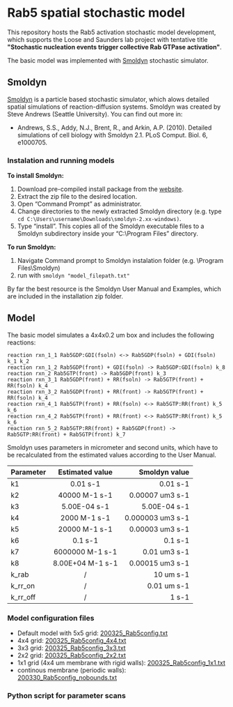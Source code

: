 # Rab5 spatial stochastic model

This repository hosts the Rab5 activation stochastic model development, which supports the Loose and Saunders lab project with tentative title
**"Stochastic nucleation events trigger collective Rab GTPase activation"**.

The basic model was implemented with [Smoldyn](http://www.smoldyn.org/) stochastic simulator. 

## Smoldyn

[Smoldyn](http://www.smoldyn.org/) is a particle based stochastic simulator, which alows detailed spatial simulations of reaction-diffusion systems. Smoldyn was created by Steve Andrews (Seattle University). You can find out more in:
*  Andrews, S.S., Addy, N.J., Brent, R., and Arkin, A.P. (2010). Detailed simulations of cell biology with Smoldyn 2.1. PLoS Comput. Biol. 6, e1000705.

### Instalation and running models

**To install Smoldyn:**
1.  Download pre-compiled install package from the [website](http://www.smoldyn.org/download.html).
2. Extract the zip file to the desired location.
3. Open “Command Prompt” as administrator.
4. Change directories to the newly extracted Smoldyn directory (e.g. type `cd C:\Users\username\Downloads\smoldyn-2.xx-windows)`.
5. Type “install”. This copies all of the Smoldyn executable files to a Smoldyn subdirectory inside your “C:\Program Files” directory.

**To run Smoldyn:**
1.  Navigate Command prompt to Smoldyn instalation folder (e.g. \Program Files\Smoldyn)
2.  run with `smoldyn "model_filepath.txt"` 

By far the best resource is the Smoldyn User Manual and Examples, which are included in the installation zip folder.


## Model

The basic model simulates a 4x4x0.2 um box and includes the following reactions:

```
reaction rxn_1_1 Rab5GDP:GDI(fsoln) <-> Rab5GDP(fsoln) + GDI(fsoln) k_1 k_2
reaction rxn_1_2 Rab5GDP(front) + GDI(fsoln) -> Rab5GDP:GDI(fsoln) k_8
reaction rxn_2 Rab5GTP(front) -> Rab5GDP(front) k_3
reaction rxn_3_1 Rab5GDP(front) + RR(fsoln) -> Rab5GTP(front) + RR(fsoln) k_4
reaction rxn_3_2 Rab5GDP(front) + RR(front) -> Rab5GTP(front) + RR(fsoln) k_4
reaction rxn_4_1 Rab5GTP(front) + RR(fsoln) <-> Rab5GTP:RR(front) k_5 k_6
reaction rxn_4_2 Rab5GTP(front) + RR(front) <-> Rab5GTP:RR(front) k_5 k_6
reaction rxn_5_2 Rab5GTP:RR(front) + Rab5GDP(front) -> Rab5GTP:RR(front) + Rab5GTP(front) k_7
```

Smoldyn uses parameters in micrometer and second units, which have to be recalculated from the estimated values according to the User Manual.

| Parameter | Estimated value | Smoldyn value |
| ------------- |:-------------:| -----:|
| k1    | 0.01 s-1 | 0.01 s-1 |
| k2    | 40000 M-1 s-1 | 0.00007 um3 s-1 |
| k3    | 5.00E-04 s-1 | 5.00E-04 s-1 |
| k4    | 2000 M-1 s-1 | 0.000003 um3 s-1 |
| k5    | 20000 M-1 s-1| 0.00003 um3 s-1 |
| k6    | 0.1 s-1 | 0.1 s-1 |
| k7    | 6000000 M-1 s-1 | 0.01 um3 s-1 |
| k8    | 8.00E+04 M-1 s-1 | 0.00015 um3 s-1 |
| k_rab | / | 10 um s-1  |
| k_rr_on | / | 0.01 um s-1  |
| k_rr_off | / | 1 s-1 |

### Model configuration files
*  Default model with 5x5 grid: [200325_Rab5config.txt](200325_Rab5config.txt) 
*  4x4 grid: [200325_Rab5config_4x4.txt](200325_Rab5config_4x4.txt)
*  3x3 grid: [200325_Rab5config_3x3.txt](200325_Rab5config_3x3.txt)
*  2x2 grid: [200325_Rab5config_2x2.txt](200325_Rab5config_2x2.txt)
*  1x1 grid (4x4 um membrane with rigid walls): [200325_Rab5config_1x1.txt](200325_Rab5config_4x4.txt)
*  continous membrane (periodic walls): [200330_Rab5config_nobounds.txt](200330_Rab5config_nobounds.txt) 

### Python script for parameter scans
